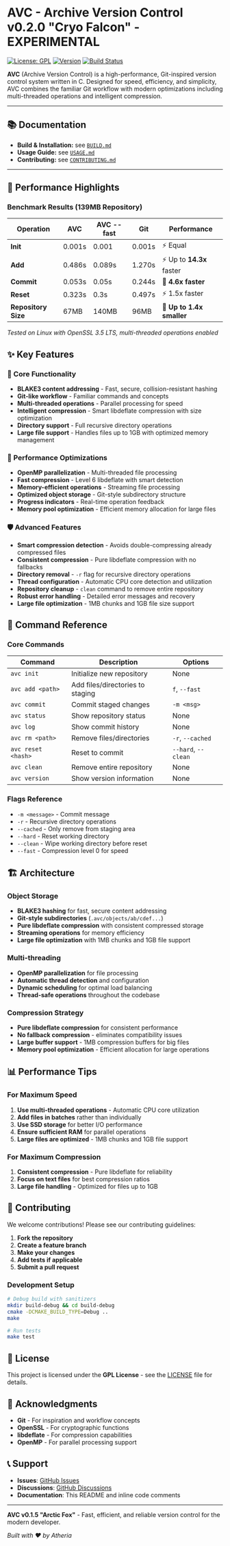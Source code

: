 # AVC - Archive Version Control v0.2.0 "Cryo Falcon" - EXPERIMENTAL

[![License: GPL](https://img.shields.io/badge/License-GPL%203.0-blue.svg)](LICENSE)
[![Version](https://img.shields.io/badge/version-0.2.0-brightgreen.svg)](https://github.com/assembler-0/AVC/releases)
[![Build Status](https://img.shields.io/badge/build-experimental-orange.svg)]()

**AVC** (Archive Version Control) is a high-performance, Git-inspired version control system written in C. Designed for speed, efficiency, and simplicity, AVC combines the familiar Git workflow with modern optimizations including multi-threaded operations and intelligent compression.

---

## 📚 Documentation

* **Build & Installation:** see [`BUILD.md`](docs/BUILD.md)
* **Usage Guide:** see [`USAGE.md`](docs/USAGE.md)
* **Contributing:** see [`CONTRIBUTING.md`](CONTRIBUTING)

---

## 🚀 Performance Highlights

### Benchmark Results (139MB Repository)
| Operation | AVC    | AVC --fast | Git | Performance               |
|-----------|--------|------------|-----|---------------------------|
| **Init** | 0.001s | 0.001      | 0.001s | ⚡ Equal                   |
| **Add** | 0.486s | 0.089s     | 1.270s | ⚡ Up to **14.3x** faster  |
| **Commit** | 0.053s | 0.05s      | 0.244s | 🚀 **4.6x faster**        |
| **Reset** | 0.323s | 0.3s       | 0.497s | ⚡ 1.5x faster             |
| **Repository Size** | 67MB   | 140MB      | 96MB | 💾 **Up to 1.4x smaller** |

*Tested on Linux with OpenSSL 3.5 LTS, multi-threaded operations enabled*

## ✨ Key Features

### 🔧 Core Functionality
- **BLAKE3 content addressing** - Fast, secure, collision-resistant hashing
- **Git-like workflow** - Familiar commands and concepts
- **Multi-threaded operations** - Parallel processing for speed
- **Intelligent compression** - Smart libdeflate compression with size optimization
- **Directory support** - Full recursive directory operations
- **Large file support** - Handles files up to 1GB with optimized memory management

### 🚀 Performance Optimizations
- **OpenMP parallelization** - Multi-threaded file processing
- **Fast compression** - Level 6 libdeflate with smart detection
- **Memory-efficient operations** - Streaming file processing
- **Optimized object storage** - Git-style subdirectory structure
- **Progress indicators** - Real-time operation feedback
- **Memory pool optimization** - Efficient memory allocation for large files

### 🛡️ Advanced Features
- **Smart compression detection** - Avoids double-compressing already compressed files
- **Consistent compression** - Pure libdeflate compression with no fallbacks
- **Directory removal** - `-r` flag for recursive directory operations
- **Thread configuration** - Automatic CPU core detection and utilization
- **Repository cleanup** - `clean` command to remove entire repository
- **Robust error handling** - Detailed error messages and recovery
- **Large file optimization** - 1MB chunks and 1GB file size support

## 🔧 Command Reference

### Core Commands
| Command | Description | Options            |
|---------|-------------|--------------------|
| `avc init` | Initialize new repository | None               |
| `avc add <path>` | Add files/directories to staging | `f`, `--fast`      |
| `avc commit` | Commit staged changes | `-m <msg>`         |
| `avc status` | Show repository status | None               |
| `avc log` | Show commit history | None               |
| `avc rm <path>` | Remove files/directories | `-r`, `--cached`   |
| `avc reset <hash>` | Reset to commit | `--hard`, `--clean` |
| `avc clean` | Remove entire repository | None               |
| `avc version` | Show version information | None               |

### Flags Reference
- `-m <message>` - Commit message
- `-r` - Recursive directory operations
- `--cached` - Only remove from staging area
- `--hard` - Reset working directory
- `--clean` - Wipe working directory before reset
- `--fast` - Compression level 0 for speed

## 🏗️ Architecture

### Object Storage
- **BLAKE3 hashing** for fast, secure content addressing
- **Git-style subdirectories** (`.avc/objects/ab/cdef...`)
- **Pure libdeflate compression** with consistent compressed storage
- **Streaming operations** for memory efficiency
- **Large file optimization** with 1MB chunks and 1GB file support

### Multi-threading
- **OpenMP parallelization** for file processing
- **Automatic thread detection** and configuration
- **Dynamic scheduling** for optimal load balancing
- **Thread-safe operations** throughout the codebase

### Compression Strategy
- **Pure libdeflate compression** for consistent performance
- **No fallback compression** - eliminates compatibility issues
- **Large buffer support** - 1MB compression buffers for big files
- **Memory pool optimization** - Efficient allocation for large operations


## 📊 Performance Tips

### For Maximum Speed
1. **Use multi-threaded operations** - Automatic CPU core utilization
2. **Add files in batches** rather than individually
3. **Use SSD storage** for better I/O performance
4. **Ensure sufficient RAM** for parallel operations
5. **Large files are optimized** - 1MB chunks and 1GB file support

### For Maximum Compression
1. **Consistent compression** - Pure libdeflate for reliability
2. **Focus on text files** for best compression ratios
3. **Large file handling** - Optimized for files up to 1GB

## 🤝 Contributing

We welcome contributions! Please see our contributing guidelines:

1. **Fork the repository**
2. **Create a feature branch**
3. **Make your changes**
4. **Add tests if applicable**
5. **Submit a pull request**

### Development Setup
```bash
# Debug build with sanitizers
mkdir build-debug && cd build-debug
cmake -DCMAKE_BUILD_TYPE=Debug ..
make

# Run tests
make test
```

## 📄 License

This project is licensed under the **GPL License** - see the [LICENSE](LICENSE) file for details.

## 🙏 Acknowledgments

- **Git** - For inspiration and workflow concepts
- **OpenSSL** - For cryptographic functions
- **libdeflate** - For compression capabilities
- **OpenMP** - For parallel processing support

## 📞 Support

- **Issues**: [GitHub Issues](https://github.com/assembler-0/AVC/issues)
- **Discussions**: [GitHub Discussions](https://github.com/assembler-0/AVC/discussions)
- **Documentation**: This README and inline code comments

---

**AVC v0.1.5 "Arctic Fox"** - Fast, efficient, and reliable version control for the modern developer.

*Built with ❤️ by Atheria*
